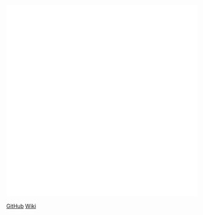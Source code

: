 <img src='assets/images/logoBranco.png' class="cover-image">


[GitHub](https://github.com/UnBArqDsw2021-2/2021.2_G1_chapa_quente)
[Wiki](#Chapa-quente)